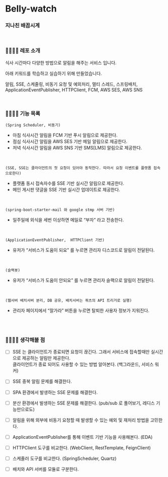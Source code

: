 # Belly-watch
### 지나친 배꼽시계

</br>

### 👨‍👩‍👦‍👦 레포 소개
식사 시간마다 다양한 방법으로 알림을 해주는 서비스 입니다.

아래 키워드를 학습하고 실습하기 위해 만들었습니다.

알림, SSE, 스케줄링, 비동기 요청 및 예외처리, 멀티 스레드, 스프링배치, ApplicationEventPublisher, HTTPClient, FCM, AWS SES, AWS SNS

</br>


### 👨‍👩‍👦‍👦 기능 목록
`(Spring Scheduler, 비동기)`
- 아침 식사시간 알림을 FCM 기반 푸시 알림으로 제공한다. 
- 점심 식사시간 알림을 AWS SES 기반 메일 알림으로 제공한다. 
- 저녁 식사시간 알림을 AWS SNS 기반 SMS[LMS] 알림으로 제공한다.

</br>

`(SSE, SSE는 클라이언트의 첫 요청이 있어야 동작한다. 따라서 요청 이벤트를 플랫폼 접속으로한다)`
- 플랫폼 동시 접속자수를 SSE 기반 실시간 알림으로 제공한다.
- 메인 게시판 댓글을  SSE 기반 실시간 업데이트로 제공한다.
      

</br>

`(spring-boot-starter-mail 와 google stmp 서버 기반)`
- 일주일에 외식을 세번 이상하면 메일로 “부자” 라고 전송한다. 

</br>
     
`(ApplicationEventPublisher,  HTTPClient 기반)`
- 유저가 “서비스가 도움이 되요” 를 누르면 관리자 디스코드로 알림이 전달된다.

</br>

`(슬랙봇) `    
- 유저가 “서비스가 도움이 안되요” 를 누르면 관리자 슬랙으로 알림이 전달된다.

</br>

`(웹서버 배치서버 분리, DB 공유, 배치서버는 쿼츠의 API 트리거로 실행)`
- 관리자 페이지에서 “잘가라” 버튼을 누르면 탈퇴한 사용자 정보가 지워진다.


</br>
</br>


### 👨‍👩‍👦‍👦 생각해볼 점 

- [ ] SSE 는 클라이언트가 종료되면 요청이 끊긴다. 그래서 서비스에 접속할때만 실시간으로 제공하는 알림만 제공한다.  
      클라이언트가 종료 되어도 사용할 수 있는 방법 알아본다. (백그라운드, 서비스 워커)

- [ ] SSE 중복 알림 문제를 해결한다.

- [ ] SPA 환경에서 발생하는 SSE 문제를 해결한다.

- [ ] 분산 환경에서 발생하는 SSE 문제를 해결한다. (pub/sub 로 풀어보기,  레디스 기능만으로도)

- [ ] 알림을 위해 외부에 비동기 요청할 때 발생할 수 있는 예외 및 재처리 방법을 고민한다.

- [ ] ApplicationEventPublisher를 통해 이벤트 기반 기능을 사용해본다. (EDA)

- [ ] HTTPClient 도구를 비교한다. (WebClient, RestTemplate, FeignClient)

- [ ] 스케줄러 도구를 비교한다. (SpringScheduler, Quartz)

- [ ] 배치와 API 서버를 모듈로 구분한다.


      

